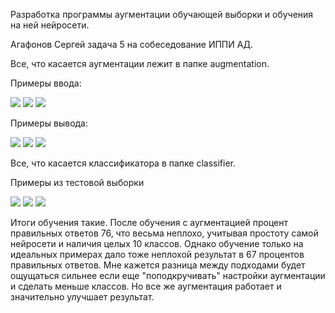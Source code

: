 Разработка программы аугментации обучающей выборки и обучения на ней нейросети.

Агафонов Сергей задача 5 на собеседование ИППИ АД.

Все, что касается аугментации лежит в папке augmentation.

Примеры ввода:

![](https://github.com/sergeya884/img_augmentation/blob/main/photo/in1.png) ![](https://github.com/sergeya884/img_augmentation/blob/main/photo/in2.png) ![](https://github.com/sergeya884/img_augmentation/blob/main/photo/in3.png)

Примеры вывода:

![](https://github.com/sergeya884/img_augmentation/blob/main/photo/1.png) ![](https://github.com/sergeya884/img_augmentation/blob/main/photo/2.png) ![](https://github.com/sergeya884/img_augmentation/blob/main/photo/3.png)

Все, что касается классификатора в папке classifier.

Примеры из тестовой выборки

![](https://github.com/sergeya884/img_augmentation/blob/main/photo/eight_03.png) ![](https://github.com/sergeya884/img_augmentation/blob/main/photo/nine_01.png) ![](https://github.com/sergeya884/img_augmentation/blob/main/photo/one_03.png)

Итоги обучения такие. После обучения с аугментацией процент правильных ответов 76, что весьма неплохо, учитывая простоту самой нейросети и наличия целых 10 классов. Однако обучение только на идеальных примерах дало тоже неплохой результат в 67 процентов правильных ответов. Мне кажется разница между подходами будет ощущаться сильнее если еще "поподкручивать" настройки аугментации и сделать меньше классов. Но все же аугментация работает и значительно улучшает результат.
